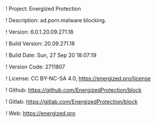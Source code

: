 ! Project: Energized Protection

! Description: ad.porn.malware blocking.

! Version: 6.0.1.20.09.271.18

! Build Version: 20.09.271.18

! Build Date: Sun, 27 Sep 20 18:07:19

! Version Code: 2711807

! License: CC BY-NC-SA 4.0, https://energized.pro/license

! Github: https://github.com/EnergizedProtection/block

! Gitlab: https://gitlab.com/EnergizedProtection/block


! Web: https://energized.pro
